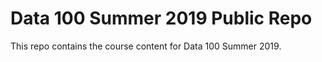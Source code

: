 # Data 100 Summer 2019 Public Repo

This repo contains the course content for Data 100 Summer 2019.
